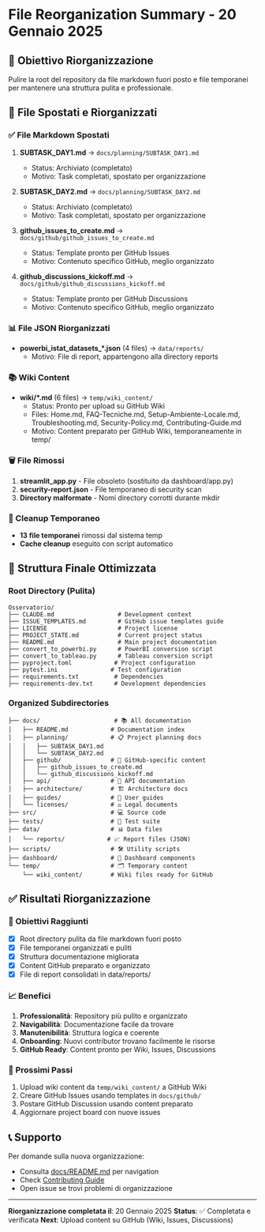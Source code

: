 # File Reorganization Summary - 20 Gennaio 2025

## 🎯 Obiettivo Riorganizzazione
Pulire la root del repository da file markdown fuori posto e file temporanei per mantenere una struttura pulita e professionale.

## 📁 File Spostati e Riorganizzati

### ✅ File Markdown Spostati
1. **SUBTASK_DAY1.md** → `docs/planning/SUBTASK_DAY1.md`
   - Status: Archiviato (completato)
   - Motivo: Task completati, spostato per organizzazione

2. **SUBTASK_DAY2.md** → `docs/planning/SUBTASK_DAY2.md`
   - Status: Archiviato (completato)
   - Motivo: Task completati, spostato per organizzazione

3. **github_issues_to_create.md** → `docs/github/github_issues_to_create.md`
   - Status: Template pronto per GitHub Issues
   - Motivo: Contenuto specifico GitHub, meglio organizzato

4. **github_discussions_kickoff.md** → `docs/github/github_discussions_kickoff.md`
   - Status: Template pronto per GitHub Discussions
   - Motivo: Contenuto specifico GitHub, meglio organizzato

### 📊 File JSON Riorganizzati
- **powerbi_istat_datasets_*.json** (4 files) → `data/reports/`
  - Motivo: File di report, appartengono alla directory reports

### 📚 Wiki Content
- **wiki/*.md** (6 files) → `temp/wiki_content/`
  - Status: Pronto per upload su GitHub Wiki
  - Files: Home.md, FAQ-Tecniche.md, Setup-Ambiente-Locale.md, Troubleshooting.md, Security-Policy.md, Contributing-Guide.md
  - Motivo: Content preparato per GitHub Wiki, temporaneamente in temp/

### 🗑️ File Rimossi
1. **streamlit_app.py** - File obsoleto (sostituito da dashboard/app.py)
2. **security-report.json** - File temporaneo di security scan
3. **Directory malformate** - Nomi directory corrotti durante mkdir

### 🧹 Cleanup Temporaneo
- **13 file temporanei** rimossi dal sistema temp
- **Cache cleanup** eseguito con script automatico

## 📂 Struttura Finale Ottimizzata

### Root Directory (Pulita)
```
Osservatorio/
├── CLAUDE.md                  # Development context
├── ISSUE_TEMPLATES.md         # GitHub issue templates guide
├── LICENSE                    # Project license
├── PROJECT_STATE.md           # Current project status
├── README.md                  # Main project documentation
├── convert_to_powerbi.py      # PowerBI conversion script
├── convert_to_tableau.py      # Tableau conversion script
├── pyproject.toml            # Project configuration
├── pytest.ini               # Test configuration
├── requirements.txt          # Dependencies
├── requirements-dev.txt      # Development dependencies
```

### Organized Subdirectories
```
├── docs/                     # 📚 All documentation
│   ├── README.md            # Documentation index
│   ├── planning/            # 📋 Project planning docs
│   │   ├── SUBTASK_DAY1.md
│   │   └── SUBTASK_DAY2.md
│   ├── github/              # 🐙 GitHub-specific content
│   │   ├── github_issues_to_create.md
│   │   └── github_discussions_kickoff.md
│   ├── api/                 # 🔌 API documentation
│   ├── architecture/        # 🏗️ Architecture docs
│   ├── guides/              # 📖 User guides
│   └── licenses/            # ⚖️ Legal documents
├── src/                     # 💻 Source code
├── tests/                   # 🧪 Test suite
├── data/                    # 📊 Data files
│   └── reports/            # 📈 Report files (JSON)
├── scripts/                 # 🛠️ Utility scripts
├── dashboard/               # 📱 Dashboard components
└── temp/                    # 🗂️ Temporary content
    └── wiki_content/        # Wiki files ready for GitHub
```

## ✅ Risultati Riorganizzazione

### 🎯 Obiettivi Raggiunti
- [x] Root directory pulita da file markdown fuori posto
- [x] File temporanei organizzati e puliti
- [x] Struttura documentazione migliorata
- [x] Content GitHub preparato e organizzato
- [x] File di report consolidati in data/reports/

### 📈 Benefici
1. **Professionalità**: Repository più pulito e organizzato
2. **Navigabilità**: Documentazione facile da trovare
3. **Manutenibilità**: Struttura logica e coerente
4. **Onboarding**: Nuovi contributor trovano facilmente le risorse
5. **GitHub Ready**: Content pronto per Wiki, Issues, Discussions

### 🚀 Prossimi Passi
1. Upload wiki content da `temp/wiki_content/` a GitHub Wiki
2. Creare GitHub Issues usando templates in `docs/github/`
3. Postare GitHub Discussion usando content preparato
4. Aggiornare project board con nuove issues

## 📞 Supporto
Per domande sulla nuova organizzazione:
- Consulta [docs/README.md](docs/README.md) per navigation
- Check [Contributing Guide](temp/wiki_content/Contributing-Guide.md)
- Open issue se trovi problemi di organizzazione

---

**Riorganizzazione completata il**: 20 Gennaio 2025
**Status**: ✅ Completata e verificata
**Next**: Upload content su GitHub (Wiki, Issues, Discussions)

